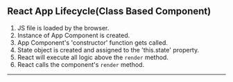 ## React App Lifecycle(Class Based Component)
1. JS file is loaded by the browser.
2. Instance of App Component is created.
3. App Component's 'constructor' function gets called.
4. State object is created and assigned to the 'this.state' property.
5. React will execute all logic above the `render` method.
6. React calls the component's `render` method.
---